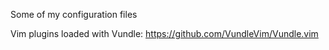 Some of my configuration files

Vim plugins loaded with Vundle: https://github.com/VundleVim/Vundle.vim
